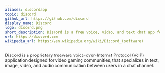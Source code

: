 ```yaml
---
aliases: discordapp
topic: discord
github_url: https://github.com/discord
display_name: Discord
logo: discord.png
short_description: Discord is a free voice, video, and text chat app for teens and adults ages 13 and up.
url: https://discord.com
wikipedia_url: https://en.wikipedia.org/wiki/Discord_(software)
---
```

Discord is a proprietary freeware voice-over-Internet Protocol (VoIP) application designed for video gaming communities, that specializes in text, image, video, and audio communication between users in a chat channel.
